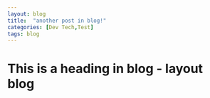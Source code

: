 ```yaml
---
layout: blog
title:  "another post in blog!"
categories: [Dev Tech,Test]
tags: blog
---
```



# This is a heading in blog - layout blog
